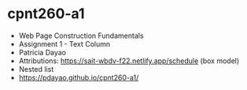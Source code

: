 # cpnt260-a1
- Web Page Construction Fundamentals
- Assignment 1 - Text Column 
- Patricia Dayao
- Attributions: https://sait-wbdv-f22.netlify.app/schedule (box model)
- Nested list
- https://pdayao.github.io/cpnt260-a1/

